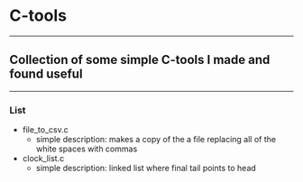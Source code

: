 # C-tools
--------
## Collection of some simple C-tools I made and found useful
-------
### List
- file_to_csv.c
  - simple description: makes a copy of the a file replacing all of the white spaces with commas
- clock_list.c
  - simple description: linked list where final tail points to head 
